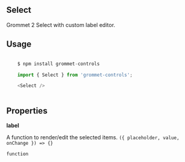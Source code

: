## Select
Grommet 2 Select with custom label editor.

## Usage

```javascript

    $ npm install grommet-controls

    import { Select } from 'grommet-controls';

    <Select />
    
```

## Properties

**label**

A function to render/edit the selected items. `({ placeholder, value, onChange }) => {}`

```
function
```
  